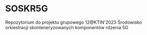 # SOSKR5G
Repozytorium do projektu grupowego 12@KTIN'2023 Środowisko orkiestracji skonteneryzowanych komponentów rdzenia 5G 
